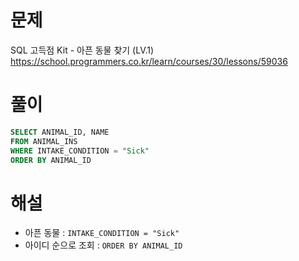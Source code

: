 # 문제
SQL 고득점 Kit - 아픈 동물 찾기 (LV.1)
https://school.programmers.co.kr/learn/courses/30/lessons/59036


# 풀이

```SQL
SELECT ANIMAL_ID, NAME
FROM ANIMAL_INS
WHERE INTAKE_CONDITION = "Sick"
ORDER BY ANIMAL_ID
```


# 해설
* 아픈 동물 : `INTAKE_CONDITION = "Sick"`
* 아이디 순으로 조회 : `ORDER BY ANIMAL_ID`